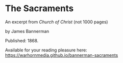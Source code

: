 # The Sacraments

An excerpt from *Church of Christ*
(not 1000 pages)

by James Bannerman

Published: 1868.

Available for your reading pleasure here:
https://warhornmedia.github.io/bannerman-sacraments
